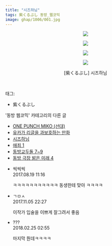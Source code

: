 ```yaml
---
title: "시즈하님"
tags: 紫くるぶし 동방_웹코믹
image: ghap/1006/001.jpg
---
```

<div class="article">
<p style="text-align: center; clear: none; float: none;"><img src="{{ site.nasurl }}/ghap/1006/001.jpg"/></p>
<p style="text-align: center; clear: none; float: none;"><img src="{{ site.nasurl }}/ghap/1006/002.jpg"/></p>
<p style="text-align: center; clear: none; float: none;"><img src="{{ site.nasurl }}/ghap/1006/003.jpg"/></p>
<p style="text-align: center; clear: none; float: none;"><img src="{{ site.nasurl }}/ghap/1006/004.jpg"/></p>
<p style="text-align: center; clear: none; float: none;">[紫くるぶし] 시즈하님</p>
<p><br/></p>
</div><div class="tagTrail">
<p>태그: </p>
<ul>
<li>紫くるぶし</li>
</ul>
</div><div class="another">
<p>'동방 웹코믹' 카테고리의 다른 글</p>
<ul>
<li><a href="/2016-07-23-ghap_1028">ONE PUNCH MIKO (선대)</a></li>
<li><a href="/2016-07-23-ghap_1027">유카가 리글을 과보호하는 만화</a></li>
<li><a href="/2016-07-22-ghap_1006">시즈하님</a></li>
<li><a href="/2016-07-21-ghap_979">애죄 1</a></li>
<li><a href="/2016-07-21-ghap_971">동방교두돌 7~9</a></li>
<li><a href="/2016-07-20-ghap_964">동방 극장 밝은 미래 4</a></li>
</ul>
</div><div class="cb_module cb_fluid">
<div class="cb_wrt cb_profile">
<div class="comment">
<ul>
<li class="cb_thumb_off" id="comment15063500">
<div class="cb_comment_area">
<div class="cb_info_area">
<div class="cb_section">
<span class="cb_nick_name">씩씩씩</span>
</div>
<div class="cb_section">
<span class="cb_date">2017.08.19 11:16 </span>
</div>
</div>
<div class="cb_dsc_comment">
<p class="cb_dsc">
											ㅋㅋㅋㅋㅋㅋㅋㅋㅋㅋㅋ 동생한테 맞아 ㅋㅋㅋㅋ
										</p>
</div>
</div></li>
<li class="cb_thumb_off" id="comment15123438">
<div class="cb_comment_area">
<div class="cb_info_area">
<div class="cb_section">
<span class="cb_nick_name">ㄱㅁㅅ</span>
</div>
<div class="cb_section">
<span class="cb_date">2017.11.05 22:27 </span>
</div>
</div>
<div class="cb_dsc_comment">
<p class="cb_dsc">
											이작가 입술을 이쁘게 잘그려서 좋음
										</p>
</div>
</div></li>
<li class="cb_thumb_off" id="comment15206198">
<div class="cb_comment_area">
<div class="cb_info_area">
<div class="cb_section">
<span class="cb_nick_name">???</span>
</div>
<div class="cb_section">
<span class="cb_date">2018.02.25 02:55 </span>
</div>
</div>
<div class="cb_dsc_comment">
<p class="cb_dsc">
											마지막 뭔데ㅋㅋㅋㅋ
										</p>
</div>
</div></li>
</ul>
</div>
</div><!-- commentList close -->
</div>